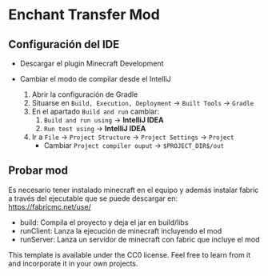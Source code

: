 # Enchant Transfer Mod

## Configuración del IDE

- Descargar el plugin Minecraft Development

- Cambiar el modo de compilar desde el IntelliJ
    1. Abrir la configuración de Gradle
    2. Situarse en `Build, Execution, Deployment` -> `Built Tools` -> `Gradle`
    3. En el apartado `Build and run` cambiar:
        1. `Build and run using` -> **IntelliJ IDEA**
        2. `Run test using` -> **IntelliJ IDEA**
    4. Ir a `File` -> `Project Structure` -> `Project Settings` -> `Project`
        - Cambiar `Project compiler ouput` -> `$PROJECT_DIR$/out` 
        
## Probar mod

Es necesario tener instalado minecraft en el equipo y además instalar fabric a través del ejecutable que se puede descargar en:
https://fabricmc.net/use/

- build: Compila el proyecto y deja el jar en build/libs
- runClient: Lanza la ejecución de minecraft incluyendo el mod
- runServer: Lanza un servidor de minecraft con fabric que incluye el mod

This template is available under the CC0 license. Feel free to learn from it and incorporate it in your own projects.
